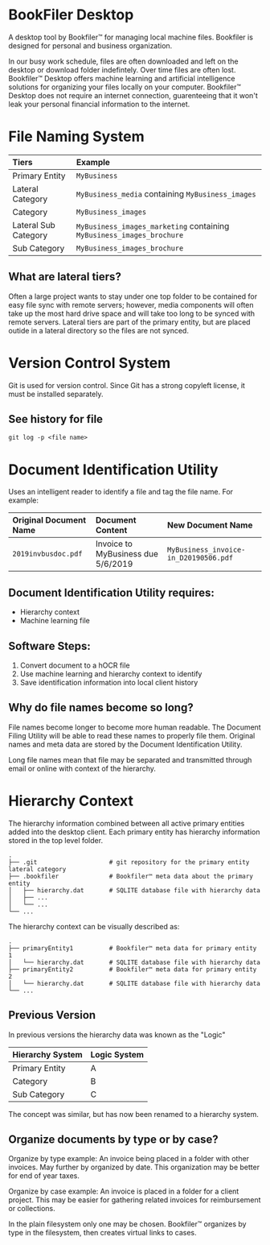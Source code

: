 # BookFiler Desktop
A desktop tool by Bookfiler™ for managing local machine files. Bookfiler is designed for personal and business organization.

In our busy work schedule, files are often downloaded and left on the desktop or download folder indefintely. Over time files are often lost. Bookfiler™ Desktop offers machine learning and artificial intelligence solutions for organizing your files locally on your computer. Bookfiler™ Desktop does not require an internet connection, guarenteeing that it won't leak your personal financial information to the internet.

# File Naming System
| Tiers | Example |
| :-- | :-- |
| Primary Entity | `MyBusiness` |
| Lateral Category | `MyBusiness_media` containing `MyBusiness_images` |
| Category | `MyBusiness_images` |
| Lateral Sub Category | `MyBusiness_images_marketing` containing `MyBusiness_images_brochure` |
| Sub Category | `MyBusiness_images_brochure` |

## What are lateral tiers?
Often a large project wants to stay under one top folder to be contained for easy file sync with remote servers; however, media components will often take up the most hard drive space and will take too long to be synced with remote servers. Lateral tiers are part of the primary entity, but are placed outide in a lateral directory so the files are not synced.

# Version Control System
Git is used for version control. Since Git has a strong copyleft license, it must be installed separately.

## See history for file
```shell
git log -p <file name>
```

# Document Identification Utility
Uses an intelligent reader to identify a file and tag the file name. For example:

| Original Document Name | Document Content | New Document Name |
| :-- | :-- | :-- |
| `2019invbusdoc.pdf` | Invoice to MyBusiness due 5/6/2019 | `MyBusiness_invoice-in_D20190506.pdf` |

## Document Identification Utility requires:
* Hierarchy context
* Machine learning file

## Software Steps:
1. Convert document to a hOCR file
2. Use machine learning and hierarchy context to identify
3. Save identification information into local client history

## Why do file names become so long?
File names become longer to become more human readable. The Document Filing Utility will be able to read these names to properly file them. Original names and meta data are stored by the Document Identification Utility.

Long file names mean that file may be separated and transmitted through email or online with context of the hierarchy. 

# Hierarchy Context
The hierarchy information combined between all active primary entities added into the desktop client. Each primary entity has hierarchy information stored in the top level folder.

    .
    ├── .git                    # git repository for the primary entity lateral category
    ├── .bookfiler              # Bookfiler™ meta data about the primary entity
    │   ├── hierarchy.dat       # SQLITE database file with hierarchy data
    │   ├── ...
    │   └── ...
    └── ...
    
The hierarchy context can be visually described as:

    .
    ├── primaryEntity1          # Bookfiler™ meta data for primary entity 1
    │   └── hierarchy.dat       # SQLITE database file with hierarchy data
    ├── primaryEntity2          # Bookfiler™ meta data for primary entity 2
    │   └── hierarchy.dat       # SQLITE database file with hierarchy data
    └── ...

## Previous Version
In previous versions the hierarchy data was known as the "Logic"

| Hierarchy System | Logic System |
| :-- | :-- |
| Primary Entity  | A |
| Category | B |
| Sub Category | C |

The concept was similar, but has now been renamed to a hierarchy system.

## Organize documents by type or by case?
Organize by type example: An invoice being placed in a folder with other invoices. May further by organized by date. This organization may be better for end of year taxes.

Organize by case example: An invoice is placed in a folder for a client project. This may be easier for gathering related invoices for reimbursement or collections. 

In the plain filesystem only one may be chosen. Bookfiler™ organizes by type in the filesystem, then creates virtual links to cases.
